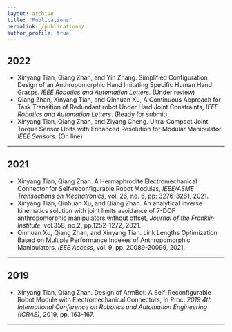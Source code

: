 ```yaml
---
layout: archive
title: "Publications"
permalink: /publications/
author_profile: true
---
```


## **2022**

- Xinyang Tian, Qiang Zhan, and Yin Zhang. Simplified Configuration Design of an Anthropomorphic Hand Imitating Specific Human Hand Grasps. *IEEE Robotics and Automation Letters*. (Under review)
- Qiang Zhan, Xinyang Tian, and Qinhuan Xu, A Continuous Approach for Task Transition of Redundant robot Under Hard Joint Constraints, *IEEE Robotics and Automation Letters*. (Ready for submit).
- Xinyang Tian, Qiang Zhan, and Ziyang Cheng. Ultra-Compact Joint Torque Sensor Units with Enhanced Resolution for Modular Manipulator. *IEEE Sensors*. (On line)
---

## **2021**

- Xinyang Tian, Qiang Zhan. A Hermaphrodite Electromechanical Connector for Self-reconfigurable Robot Modules, *IEEE/ASME Transactions on Mechatronics*, vol. 26, no. 6, pp: 3276-3281, 2021. 
- Xinyang Tian, Qinhuan Xu, and Qiang Zhan. An analytical inverse kinematics solution with joint limits avoidance of 7-DOF anthropomorphic manipulators without offset, *Journal of the Franklin Institute*, vol.358, no.2, pp.1252-1272, 2021. 
- Qinhuan Xu, Qiang Zhan, and Xinyang Tian. Link Lengths Optimization Based on Multiple Performance Indexes of Anthropomorphic Manipulators, *IEEE Access*, vol. 9, pp. 20089-20099, 2021. 
---
## **2019**

- Xinyang Tian, Qiang Zhan. Design of ArmBot: A Self-Reconfigurable Robot Module with Electromechanical Connectors, In Proc. *2019 4th International Conference on Robotics and Automation Engineering (ICRAE)*, 2019, pp. 163-167.
---

